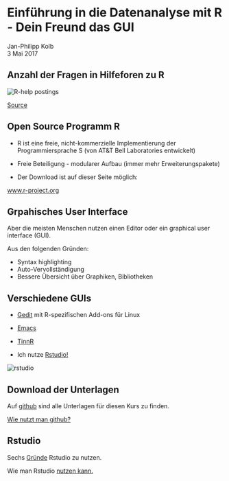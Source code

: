 # Einführung in die Datenanalyse mit R - Dein Freund das GUI
Jan-Philipp Kolb  
3 Mai 2017  

## Anzahl der Fragen in Hilfeforen zu R

![R-help postings](http://i1.wp.com/badhessian.org/wp-content/uploads/2013/04/monthly_posts-300x150.png?zoom=2&resize=300%2C150)

[Source](http://www.r-bloggers.com/has-r-help-gotten-meaner-over-time-and-what-does-mancur-olson-have-to-say-about-it/)


## Open Source Programm R

-  R ist eine freie, nicht-kommerzielle Implementierung der Programmiersprache S (von AT&T Bell Laboratories entwickelt)
- Freie Beteiligung - modularer Aufbau (immer mehr Erweiterungspakete)

- Der Download ist auf dieser Seite möglich:

www.r-project.org


## Grpahisches User Interface

Aber die meisten Menschen nutzen einen Editor oder ein graphical user interface (GUI).

Aus den folgenden Gründen:

- Syntax highlighting
- Auto-Vervollständigung
- Bessere Übersicht über Graphiken, Bibliotheken

## Verschiedene GUIs

- [Gedit](https://projects.gnome.org/gedit/) mit R-spezifischen Add-ons für Linux

- [Emacs](http://www.gnu.org/software/emacs/)

- [TinnR](http://www.sciviews.org/Tinn-R/)

- Ich nutze [Rstudio!](https://www.rstudio.com/)

![rstudio](http://www.milanor.net/blog/wp-content/uploads/2013/07/0_overall.jpg)


## Download der Unterlagen

Auf [github](github.com/Japhilko/IntroR/) sind alle Unterlagen für diesen Kurs zu finden.

[Wie nutzt man github?](https://guides.github.com/activities/hello-world/)



## Rstudio

Sechs [Gründe](http://www.r-bloggers.com/top-6-reasons-you-need-to-be-using-rstudio/) Rstudio zu nutzen.

Wie man Rstudio [nutzen kann.](https://support.rstudio.com/hc/en-us/sections/200107586-Using-RStudio)

